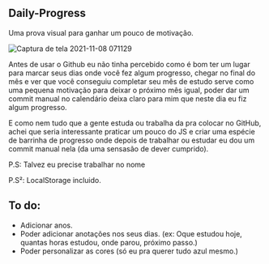 ## Daily-Progress
Uma prova visual para ganhar um pouco de motivação.

![Captura de tela 2021-11-08 071129](https://user-images.githubusercontent.com/88716893/140724047-70a843a3-a9d9-47aa-912a-b12ebd398a53.jpg)

Antes de usar o Github eu não tinha percebido como é bom ter um lugar para marcar seus dias onde você fez algum progresso, chegar no final do mês e ver que você conseguiu completar seu mês de estudo serve como uma pequena motivação para deixar o próximo mês igual, poder dar um commit manual no calendário deixa claro para mim que neste dia eu fiz algum progresso.

E como nem tudo que a gente estuda ou trabalha da pra colocar no GitHub, achei que seria interessante praticar um pouco do JS e criar uma espécie de barrinha de progresso onde depois de trabalhar ou estudar eu dou um commit manual nela (da uma sensasão de dever cumprido).

P.S:  Talvez eu precise trabalhar no nome

P.S²:  LocalStorage incluido.

## To do:
- Adicionar anos.
- Poder adicionar anotações nos seus dias. (ex: Oque estudou hoje, quantas horas estudou, onde parou, próximo passo.)
- Poder personalizar as cores (só eu pra querer tudo azul mesmo.)
